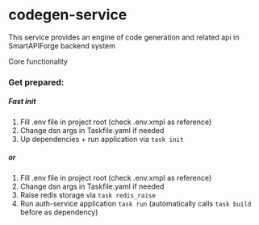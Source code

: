 # codegen-service

This service provides an engine of code generation and related api in SmartAPIForge backend system

Core functionality

### Get prepared:

##### Fast init

1) Fill .env file in project root (check .env.xmpl as reference)
2) Change dsn args in Taskfile.yaml if needed
3) Up dependencies + run application via ```task init```

##### or

1) Fill .env file in project root (check .env.xmpl as reference)
2) Change dsn args in Taskfile.yaml if needed
3) Raise redis storage via ```task redis_raise```
4) Run auth-service application ```task run``` (automatically calls ```task build``` before as dependency)
